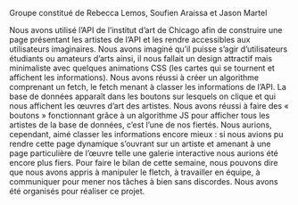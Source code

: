 Groupe constitué de Rebecca Lemos, Soufien Araissa et Jason Martel

Nous avons utilisé l’API de l’institut d’art de Chicago afin de construire une page présentant les artistes de l’API et les rendre accessibles aux utilisateurs imaginaires. Nous avons imaginé qu’il puisse s’agir d’utilisateurs étudiants ou amateurs d’arts ainsi, il nous fallait un design attractif mais minimaliste avec quelques animations CSS (les cartes qui se tournent et affichent les informations). 
Nous avons réussi à créer un algorithme comprenant un fetch, le fetch menant à classer les informations de l’API. La base de données apparaît dans les boutons sur lesquels on clique et qui nous affichent les œuvres d’art des artistes.
Nous avons réussi à faire des « boutons » fonctionnant grâce à un algorithme JS pour afficher tous les artistes de la base de données, c’est l’une de nos fiertés. Nous aurions, cependant, aimé classer les informations encore mieux : si nous avions pu rendre cette page dynamique s’ouvrant sur un artiste et amenant à une page particulière de l’œuvre telle une galerie interactive nous aurions été encore plus fiers. 
Pour faire le bilan de cette semaine, nous pouvons dire que nous avons appris à manipuler le fletch, à travailler en équipe, à communiquer pour mener nos tâches à bien sans discordes. Nous avons été organisés pour réaliser ce projet.   
